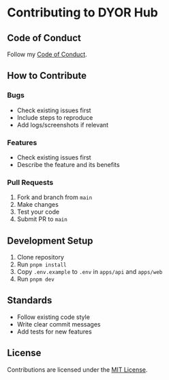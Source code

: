 # Contributing to DYOR Hub

## Code of Conduct

Follow my [Code of Conduct](CODE_OF_CONDUCT.md).

## How to Contribute

### Bugs

- Check existing issues first
- Include steps to reproduce
- Add logs/screenshots if relevant

### Features

- Check existing issues first
- Describe the feature and its benefits

### Pull Requests

1. Fork and branch from `main`
2. Make changes
3. Test your code
4. Submit PR to `main`

## Development Setup

1. Clone repository
2. Run `pnpm install`
3. Copy `.env.example` to `.env` in `apps/api` and `apps/web`
4. Run `pnpm dev`

## Standards

- Follow existing code style
- Write clear commit messages
- Add tests for new features

## License

Contributions are licensed under the [MIT License](LICENSE).
